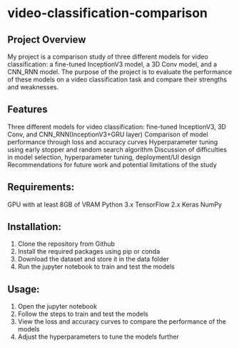 # video-classification-comparison

## Project Overview
My project is a comparison study of three different models for video classification: a fine-tuned InceptionV3 model, a 3D Conv model, and a CNN_RNN model. The purpose of the project is to evaluate the performance of these models on a video classification task and compare their strengths and weaknesses.

## Features
Three different models for video classification: fine-tuned InceptionV3, 3D Conv, and CNN_RNN(InceptionV3+GRU layer)
Comparison of model performance through loss and accuracy curves
Hyperparameter tuning using early stopper and random search algorithm
Discussion of difficulties in model selection, hyperparameter tuning, deployment/UI design
Recommendations for future work and potential limitations of the study

## Requirements:
GPU with at least 8GB of VRAM
Python 3.x
TensorFlow 2.x
Keras
NumPy

## Installation:
1. Clone the repository from Github
2. Install the required packages using pip or conda
3. Download the dataset and store it in the data folder
4. Run the jupyter notebook to train and test the models

## Usage:
1. Open the jupyter notebook
2. Follow the steps to train and test the models
3. View the loss and accuracy curves to compare the performance of the models
4. Adjust the hyperparameters to tune the models further
